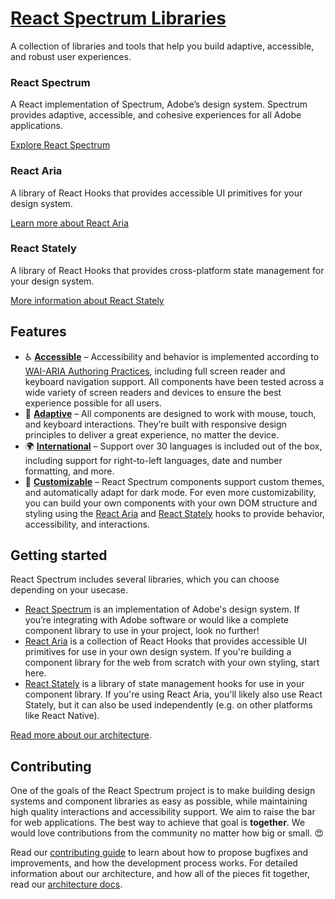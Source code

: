 #  [React Spectrum Libraries](https://watheia.app/)

A collection of libraries and tools that help you build adaptive, accessible, and robust user experiences.

### React Spectrum

A React implementation of Spectrum, Adobe’s design system. Spectrum provides adaptive, accessible, and cohesive experiences for all Adobe applications.

[Explore React Spectrum](https://watheia.app/react-spectrum/index.html)

### React Aria

A library of React Hooks that provides accessible UI primitives for your design system.

[Learn more about React Aria](https://watheia.app/react-aria/index.html)

### React Stately

A library of React Hooks that provides cross-platform state management for your design system.

[More information about React Stately](https://watheia.app/react-stately/index.html)

## Features

* ♿️ **[Accessible](https://watheia.app/react-aria/accessibility.html)** – Accessibility and behavior is implemented according to [WAI-ARIA Authoring Practices](https://www.w3.org/TR/wai-aria-practices-1.2/), including full screen reader and keyboard navigation support. All components have been tested across a wide variety of screen readers and devices to ensure the best experience possible for all users.
* 📱 **[Adaptive](https://watheia.app/react-aria/interactions.html)** – All components are designed to work with mouse, touch, and keyboard interactions. They’re built with responsive design principles to deliver a great experience, no matter the device.
* 🌍 **[International](https://watheia.app/react-aria/internationalization.html)** – Support over 30 languages is included out of the box, including support for right-to-left languages, date and number formatting, and more.
* 🎨 **[Customizable](https://watheia.app/react-spectrum/theming.html)** – React Spectrum components support custom themes, and automatically adapt for dark mode. For even more customizability, you can build your own components with your own DOM structure and styling using the [React Aria](https://watheia.app/react-aria/index.html) and [React Stately](https://watheia.app/react-stately/index.html) hooks to provide behavior, accessibility, and interactions.

## Getting started

React Spectrum includes several libraries, which you can choose depending on your usecase.

* [React Spectrum](https://watheia.app/react-spectrum/getting-started.html) is an implementation of Adobe's design system. If you’re integrating with Adobe software or would like a complete component library to use in your project, look no further!
* [React Aria](https://watheia.app/react-aria/getting-started.html) is a collection of React Hooks that provides accessible UI primitives for use in your own design system. If you're building a component library for the web from scratch with your own styling, start here.
* [React Stately](https://watheia.app/react-stately/getting-started.html) is a library of state management hooks for use in your component library. If you're using React Aria, you'll likely also use React Stately, but it can also be used independently (e.g. on other platforms like React Native).

[Read more about our architecture](https://watheia.app/architecture.html).

## Contributing

One of the goals of the React Spectrum project is to make building design systems and component libraries as easy as possible, while maintaining high quality interactions and accessibility support. We aim to raise the bar for web applications. The best way to achieve that goal is **together**. We would love contributions from the community no matter how big or small. 😍

Read our [contributing guide](https://watheia.app/contribute.html) to learn about how to propose bugfixes and improvements, and how the development process works. For detailed information about our architecture, and how all of the pieces fit together, read our [architecture docs](https://watheia.app/architecture.html).
